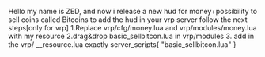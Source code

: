 Hello my name is ZED, and now i release a new hud for money+possibility to sell coins called Bitcoins to add the hud in your vrp server follow the next steps[only for vrp]
1.Replace vrp/cfg/money.lua and vrp/modules/money.lua with my resource 
2.drag&drop basic_sellbitcon.lua in vrp/modules
3. add in the vrp/ __resource.lua exactly server_scripts{
 "basic_sellbitcon.lua"
}